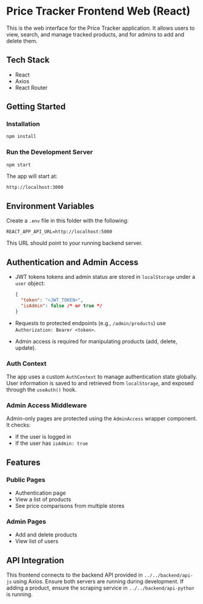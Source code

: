 # Price Tracker Frontend Web (React)

This is the web interface for the Price Tracker application. It allows users to view, search, and manage tracked products, and for admins to add and delete them.

## Tech Stack

- React
- Axios
- React Router

## Getting Started

### Installation

```bash
npm install
```

### Run the Development Server

```bash
npm start
```

The app will start at:

```
http://localhost:3000
```

## Environment Variables

Create a `.env` file in this folder with the following:

```
REACT_APP_API_URL=http://localhost:5000
```

This URL should point to your running backend server.

## Authentication and Admin Access

- JWT tokens tokens and admin status are stored in `localStorage` under a `user` object:

  ```json
  {
    "token": "<JWT_TOKEN>",
    "isAdmin": false /* or true */
  }
  ```

- Requests to protected endpoints (e.g., `/admin/products`) use `Authorization: Bearer <token>`.
- Admin access is required for manipulating products (add, delete, update).

### Auth Context

The app uses a custom `AuthContext` to manage authentication state globally. User information is saved to and retrieved from `localStorage`, and exposed through the `useAuth()` hook.

### Admin Access Middleware

Admin-only pages are protected using the `AdminAccess` wrapper component. It checks:

- If the user is logged in
- If the user has `isAdmin: true`

## Features

### Public Pages

- Authentication page
- View a list of products
- See price comparisons from multiple stores

### Admin Pages

- Add and delete products
- View list of users

## API Integration

This frontend connects to the backend API provided in `../../backend/api-js` using Axios. Ensure both servers are running during development. If adding a product, ensure the scraping service in `../../backend/api-python` is running.
